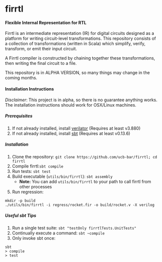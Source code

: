 # firrtl
#### Flexible Internal Representation for RTL

 Firrtl is an intermediate representation (IR) for digital circuits designed as a platform for writing circuit-level transformations.
 This repository consists of a collection of transformations (written in Scala) which simplify, verify, transform, or emit their input circuit.

 A Firrtl compiler is constructed by chaining together these transformations, then writing the final circuit to a file.

 This repository is in ALPHA VERSION, so many things may change in the coming months. 

#### Installation Instructions
*Disclaimer*: This project is in alpha, so there is no guarantee anything works. The installation instructions should work for OSX/Linux machines.

##### Prerequisites
 1. If not already installed, install [verilator](http://www.veripool.org/projects/verilator/wiki/Installing) (Requires at least v3.880)
 2. If not already installed, install [sbt](http://www.scala-sbt.org/) (Requires at least v0.13.6)

##### Installation
 1. Clone the repository:
    ```git clone https://github.com/ucb-bar/firrtl; cd firrtl```
 2. Compile firrtl:```sbt compile```
 3. Run tests: ```sbt test```
 4. Build executable (`utils/bin/firrtl`): ```sbt assembly```
    * **Note:** You can add `utils/bin/firrtl` to your path to call firrtl from other processes
 5. Run regression:
```
mkdir -p build
./utils/bin/firrtl -i regress/rocket.fir -o build/rocket.v -X verilog
```

##### Useful sbt Tips
 1. Run a single test suite:
 `sbt "testOnly firrtlTests.UnitTests"`
 2. Continually execute a command:
 `sbt ~compile`
 3. Only invoke sbt once:
```
sbt
> compile
> test
```
